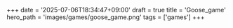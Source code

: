 +++
date = '2025-07-06T18:34:47+09:00'
draft = true
title = 'Goose_game'
hero_path = 'images/games/goose_game.png'
tags = ['games']
+++
